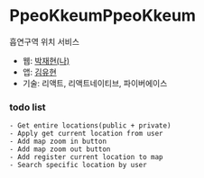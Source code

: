 # PpeoKkeumPpeoKkeum

흡연구역 위치 서비스

-   웹: [박재현(나)](https://github.com/jh0152park)
-   앱: [김유현](https://github.com/Yuhyeon0516)
-   기술: 리액트, 리액트네이티브, 파이버에이스

### todo list

```
- Get entire locations(public + private)
- Apply get current location from user
- Add map zoom in button
- Add map zoom out button
- Add register current location to map
- Search specific location by user
```
